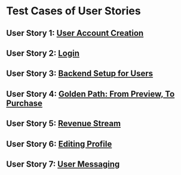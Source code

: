 # Test Cases of User Stories

## User Story 1: [User Account Creation](https://docs.google.com/presentation/d/1oLbWKiWM43htDGJfoh3_BJ2QlgNIhZ2xyezkJvb8diQ/edit#slide=id.p)
## User Story 2: [Login](https://docs.google.com/presentation/d/1mBry7ahx0kPCy_H1Lsm3SUTXDoz8qWKETLEYJxtzs4I/edit?usp=sharing)
## User Story 3: [Backend Setup for Users](https://docs.google.com/presentation/d/136yXaucyKAt1ZJL8_U7GJpwgCMd5fH-FxC8FX0zOo9I/edit#slide=id.p)
## User Story 4: [Golden Path: From Preview, To Purchase](https://docs.google.com/presentation/d/1eOLBzs-_3itRG6XrframWn3hgJJp7-KK2ke2hF68xEk/edit?usp=sharing)
## User Story 5: [Revenue Stream](https://docs.google.com/presentation/d/1bPSnvy3OI5A-WO3VzMR2zklbkjqRCf_ceepO-V9QJgo/edit#slide=id.p)
## User Story 6: [Editing Profile](https://docs.google.com/presentation/d/1rCvBEGJXp5F9vBTMn06FQyBkKJ19Q-hMFXxO_3S9QaU/edit#slide=id.p)
## User Story 7: [User Messaging](https://docs.google.com/presentation/d/19n9PU9HLhiReasjCvyQf6dVnFR_sEufVOBYwC-JDgQk/edit?usp=sharing)
